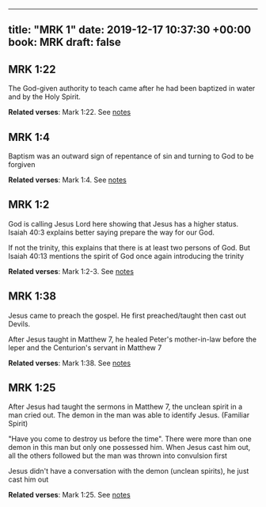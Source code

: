 
---
title: "MRK 1"
date: 2019-12-17 10:37:30 +00:00
book: MRK
draft: false
---

## MRK 1:22

The God-given authority to teach came after he had been baptized in water and by the Holy Spirit.

**Related verses**: Mark 1:22. See [notes](https://my.bible.com/notes/3321243269287633371)


## MRK 1:4

Baptism was an outward sign of repentance of sin and turning to God to be forgiven

**Related verses**: Mark 1:4. See [notes](https://my.bible.com/notes/3135729931901460819)


## MRK 1:2

God is calling Jesus Lord here showing that Jesus has a higher status. Isaiah 40:3 explains better saying prepare the way for our God.

If not the trinity, this explains that there is at least two persons of God. But Isaiah 40:13 mentions the spirit of God once again introducing the trinity

**Related verses**: Mark 1:2-3. See [notes](https://my.bible.com/notes/3135728897753866561)


## MRK 1:38

Jesus came to preach the gospel. He first preached/taught then cast out Devils.

After Jesus taught in Matthew 7, he healed Peter's mother-in-law before the leper and the Centurion's servant in Matthew 7

**Related verses**: Mark 1:38. See [notes](https://my.bible.com/notes/2560884231409230261)


## MRK 1:25

After Jesus had taught the sermons in Matthew 7, the unclean spirit in a man cried out. The demon in the man was able to identify Jesus. (Familiar Spirit)

"Have you come to destroy us before the time". There were more than one demon in this man but only one possessed him. When Jesus cast him out, all the others followed but the man was thrown into convulsion first

Jesus didn't have a conversation with the demon (unclean spirits), he just cast him out

**Related verses**: Mark 1:25. See [notes](https://my.bible.com/notes/2560880819787522467)

